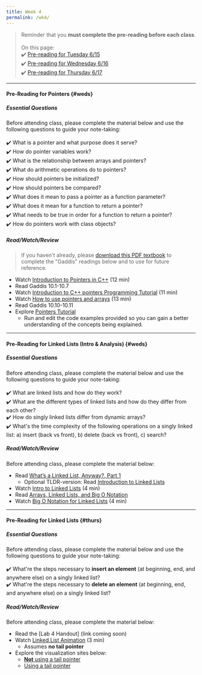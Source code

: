 ```yaml
---
title: Week 4
permalink: /wk4/
---
```


> Reminder that you **must complete the pre-reading before each class**.
<br><br>
On this page:  
✔️ [Pre-reading for Tuesday 6/15](#tues)  
✔️ [Pre-reading for Wednesday 6/16](#weds)  
✔️ [Pre-reading for Thursday 6/17](#thurs)

---

#### Pre-Reading for Pointers {#weds}

##### Essential Questions
Before attending class, please complete the material below and use the following questions to guide your note-taking:  
<br>
✔️ What is a pointer and what purpose does it serve?  
✔️ How do pointer variables work?  
✔️ What is the relationship between arrays and pointers?  
✔️ What do arithmetic operations do to pointers?  
✔️ How should pointers be initialized?  
✔️ How should pointers be compared?  
✔️ What does it mean to pass a pointer as a function parameter?  
✔️ What does it mean for a function to return a pointer?  
✔️ What needs to be true in order for a function to return a pointer?  
✔️ How do pointers work with class objects?  

##### Read/Watch/Review
> If you haven't already, please [download this PDF textbook](http://instructor.sdu.edu.kz/~bakhyt/CPP/suggested%20books/Starting%20out%20with%20C++.pdf) to complete the "Gaddis" readings below and to use for future reference.


- Watch [Introduction to Pointers in C++](https://www.youtube.com/watch?v=W0aE-w61Cb8) (12 min)
- Read Gaddis 10.1-10.7
- Watch [Introduction to C++ pointers Programming Tutorial](https://www.youtube.com/watch?v=eNofmKYzje4) (11 min)
- Watch [How to use pointers and arrays](https://www.youtube.com/watch?v=DsS-ZiYOWy4)  (13 min)
- Read Gaddis 10.10-10.11
- Explore [Pointers Tutorial](https://www.cplusplus.com/doc/tutorial/pointers/)
	- Run and edit the code examples provided so you can gain a better understanding of the concepts being explained.

---

#### Pre-Reading for Linked Lists (Intro & Analysis) {#weds}

##### Essential Questions
Before attending class, please complete the material below and use the following questions to guide your note-taking:  
<br>
✔️ What are linked lists and how do they work?  
✔️ What are the different types of linked lists and how do they differ from each other?  
✔️ How do singly linked lists differ from dynamic arrays?  
✔️ What's the time complexity of the following operations on a singly linked list: a) insert (back vs front), b) delete (back vs front), c) search?  


##### Read/Watch/Review
Before attending class, please complete the material below:
- Read [What’s a Linked List, Anyway?, Part 1](https://medium.com/basecs/whats-a-linked-list-anyway-part-1-d8b7e6508b9d)
	- Optional TLDR-version: Read [Introduction to Linked Lists](https://www.studytonight.com/data-structures/introduction-to-linked-list)
- Watch [Intro to Linked Lists](https://www.youtube.com/watch?v=HJws900oEKc) (4 min)
- Read [Arrays, Linked Lists, and Big O Notation](https://medium.com/@mckenziefiege/arrays-linked-lists-and-big-o-notation-486727b6259b)
- Watch [Big O Notation for Linked Lists](https://www.youtube.com/watch?v=z4pzb-hX2EI) (4 min)

---

#### Pre-Reading for  Linked Lists {#thurs}

##### Essential Questions
Before attending class, please complete the material below and use the following questions to guide your note-taking:  
<br>
✔️ What're the steps necessary to **insert an element** (at beginning, end, and anywhere else) on a singly linked list?  
✔️ What're the steps necessary to **delete an element** (at beginning, end, and anywhere else) on a singly linked list?  

##### Read/Watch/Review
Before attending class, please complete the material below:
- Read the [Lab 4 Handout]  (link coming soon)
- Watch [Linked List Animation](https://www.youtube.com/watch?v=iNUS9iZwrVA) (3 min)
	- Assumes **no tail pointer**
- Explore the visualization sites below:
	- [**Not** using a tail pointer](https://antoniosarosi.github.io/Linked-List-Visualization/)
	- [Using a tail pointer](https://visualgo.net/en/list)